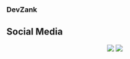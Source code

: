 ### DevZank

<p></p>

<h2> Social Media </h2>
  <p align="center">
    <a href="https://br.linkedin.com/in/isaac-martins-55a885284"><img src="https://skillicons.dev/icons?i=linkedin"></a>
    <a href="https://www.instagram.com/isaacbymartins_?igsh=ZmV0dGMzczRuY3Bl"><img src="https://skillicons.dev/icons?i=instagram"></a>
  </p>
<!--
**DevZank/DevZank** is a ✨ _special_ ✨ repository because its `README.md` (this file) appears on your GitHub profile.

Here are some ideas to get you started:

- 🔭 I’m currently working on ...
- 🌱 I’m currently learning ...
- 👯 I’m looking to collaborate on ...
- 🤔 I’m looking for help with ...
- 💬 Ask me about ...
- 📫 How to reach me: ...
- 😄 Pronouns: ...
- ⚡ Fun fact: ...
-->
